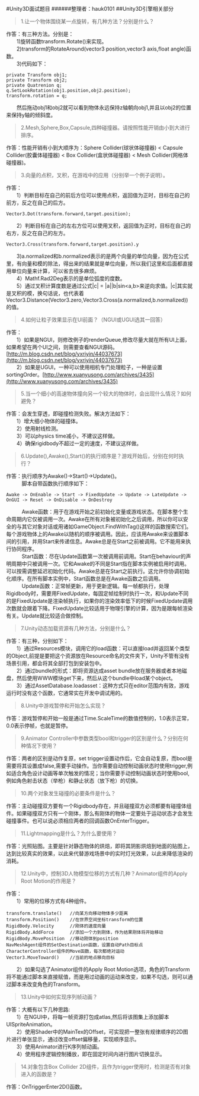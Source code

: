 #Unity3D面试题目 
######整理者：hauk0101
##Unity3D引擎相关部分
>1.让一个物体围绕某一点旋转，有几种方法？分别是什么？

作答：有三种方法。分别是：<br>
　　1)旋转函数transform.Rotate()来实现。<br>
　　2)transform的RotateAround(vector3 position,vector3 axis,float angle)函数。<br>
　　3)代码如下：

	private Transform obj1;
	private Transform obj2;
	private Quatrenion q;
	q.SetLookRotation(obj1.position,obj2.position);
	transform.rotation = q;

　　然后拖动obj1和obj2就可以看到物体永远保持z轴朝向obj1,并且以obj2的位置来保持y轴的倾斜度。

>2.Mesh,Sphere,Box,Capsule,四种碰撞器。请按照性能开销由小到大进行排序。

作答：性能开销有小到大顺序为：Sphere Collider(球状体碰撞器) < Capsule Collider(胶囊体碰撞器) < Box Collider(盒状体碰撞器) < Mesh Collider(网格体碰撞器)。

>3.向量的点积，叉积，在游戏中的应用（分别举一个例子说明）。

作答：<br>
　　1）判断目标在自己的前后方位可以使用点积，返回值为正时，目标在自己的前方，反之在自己的后方。
	
	Vector3.Dot(transform.forward,target.position);

　　2）判断目标在自己的左右方位可以使用叉积，返回值为正时，目标在自己的右方，反之在自己的左方。

	Vector3.Cross(transform.forward,target.position).y
	
　　3)a.normalized和b.normalized表示的是两个向量的单位向量，因为在公式里，有向量和模的除法，得出来的结果就是单位向量，所以我们这里和后面都直接用单位向量来计算，可以省去很多麻烦。<br>
　　4）Mathf.Rad2Deg表示的是单位弧度的度数。<br>
　　5）通过叉积计算度数是通过公式|c| = |a||b|sin<a,b>来逆向求值。|c|其实就是叉积的模，换句话说，也代表着Vector3.Distance(Vector3.zero,Vector3.Cross(a.normalized,b.normalized))的值。

>4.如何让粒子效果显示在UI前面？（NGUI或UGUI选其一回答）

作答：<br>
　　1）如果是NGUI，则修改例子的renderQueue,修改尽量大就在所有UI上面，如果希望在两个UI之间，则需要查看NGUI源码。[http://m.blog.csdn.net/blog/yxriyin/44037673](http://m.blog.csdn.net/blog/yxriyin/44037673)<br>
　　2）如果是UGUI，一种可以使用相机专门处理粒子，一种是设置sortingOrder。[http://www.xuanyusong.com/archives/3435](http://www.xuanyusong.com/archives/3435)

>5.当一个细小的高速物体撞向另一个较大的物体时，会出现什么情况？如何避免？

作答：会发生穿透，即碰撞检测失败。解决方法如下：<br>
　　1）增大细小物体的碰撞体。<br>
　　2）使用射线检测。<br>
　　3）可以physics time减小，不建议这样做。<br>
　　4）确保rigidbody不超过一定的速度，不建议这样做。<br>

>6.Update(),Awake(),Start()的执行顺序是？游戏开始后，分别在何时执行？

作答：执行顺序为Awake()->Start()->Update()。<br>
　　　脚本自带函数执行顺序如下：
	
	Awake -> OnEnable -> Start -> FixedUpdate -> Update -> LateUpdate -> OnGUI -> Reset -> OnDisable -> OnDestroy

　　　Awake函数：用于在游戏开始之前初始化变量或游戏状态。在脚本整个生命周期内它仅被调用一次。Awake在所有对象被初始化之后调用，所以你可以安全的与其它对象对话或用诸如GameObject.FindWithTag()这样的函数搜索它们。每个游戏物体上的Awake以随机的顺序被调用。因此，应该用Awake来设置脚本间的引用，并用Start来传递信息。Awake总是在Start之前被调用。它不能用来执行协同程序。<br>
　　　Start函数：尽在Update函数第一次被调用前调用。Start在behaviour的声明周期中只被调用一次。它和Awake的不同是Start指在脚本实例被启用时调用。可以按需调整延迟初始化代码。Awake总是在Start之前执行。这允许你协调初始化顺序。在所有脚本实例中，Start函数总是在Awake函数之后调用。<br>
　　　Update函数：正常帧更新，用于更新逻辑。每一帧都执行，处理Rigidbody时，需要用FixedUpdate，每固定帧绘制时执行一次，和Update不同的是FixedUpdate是渲染帧执行，如果你的渲染效率低下的时候FixedUpdate调用次数就会跟着下降。FixedUpdate比较适用于物理引擎的计算，因为是跟每帧渲染有关。Update就比较适合做控制。

>7.Unity动态加载资源有几种方法，分别是什么？

作答：有三种，分别如下：<br>
　　1）通过Resources模块，调用它的load函数：可以直接load并返回某个类型的Object,前提是要把这个资源放在Resource命名的文件夹下，Unity不管有没有场景引用，都会将其全部打包到安装包中。<br>
　　2）通过bundle的形式：即将资源达成asset bundle放在服务器或者本地磁盘，然后使用WWW模块get下来，然后从这个bundle中load某个object。<br>
　　3）通过AssetDatabase.loadasset：这种方式只在editor范围内有效，游戏运行时没有这个函数，它通常实在开发中调试用的。

>8.Unity中游戏暂停和开始怎么实现？

作答：游戏暂停和开始一般是通过Time.ScaleTime的数值控制的，1.0表示正常，0.0表示停帧，也就是暂停。

>9.Animator Controller中参数类型bool和trigger的区别是什么？分别在何种情况下使用？

作答：两者的区别是动作复原，set trigger设置动作后，它会自动复原，而bool是需要将其设置成false,需要手动操作。当你需要自动控制动画状态时使用trigger,例如适合角色设计动画等单次触发的情况；当你需要手动控制动画状态时使用bool,例如角色射击状态（举枪）和静止状态（放下枪）的切换。

>10.两个对象发生碰撞的必要条件是什么？

作答：主动碰撞双方要有一个Rigidbody存在，并且碰撞双方必须都要有碰撞体组件。如果碰撞双方只有一个刚体，那么有刚体的物体一定要处于运动状态才会发生碰撞事件。也可以说必须相应两者的回调函数OnEnterTrigger。

>11.Lightmapping是什么？为什么要使用？

作答：光照贴图。主要是针对静态物体的烘焙，即将其阴影烘焙到地面的贴图上，达到比较真实的效果，以此来代替游戏场景中的实时灯光效果，以此来降低渲染的消耗。

>12.Unity中，控制3D人物模型位移的方式有几种？Animator组件的Apply Root Motion的作用是？

作答：<br>
　　1）常用的位移方式有4种组件。<br>

	transform.translate()	//向某方向移动物体多少距离
	transform.Position()	//在世界空间坐标transform的位置
	RigidBody.Velocity		//刚体的速度向量
	RigidBody.AddForce		//添加一个力到刚体，作为结果刚体将开始移动
	RigidBody.MovePosition	//移动刚体到position
	NavMeshAgent组件的SetDestination函数，设置自动Path目标点
	CharacterController组件的Move函数，每次都绝对运动
	Vector3.MoveToward()	//当前的地点移向目标

　　2）如果勾选了Animator组件的Apply Root Motion选项，角色的Transform将不能通过脚本来直接赋值，而是用过动画的运动来改变，如果不勾选，则可以通过脚本来改变角色的Transform。

>13.Unity中如何实现序列帧动画？

作答：大概有以下几种思路:<br>
　　1）在NGUI中，将每一帧资源打包成atlas,然后将该图集上添加脚本UISpriteAnimation。<br>
　　2）使用Shader中的MainTex的Offset，可实现把一整张有规律顺序的2D图片进行单张显示，通过改变offset偏移量，实现顺序显示。<br>
　　3）使用Animator进行K序列帧动画。<br>
　　4）使用程序逻辑控制播放，即在固定时间内进行图片切换显示。

>14.对象包含Box Collider 2D组件，且作为trigger使用时，检测是否有对象进入的函数是？

作答：OnTriggerEnter2D()函数。
